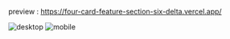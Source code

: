 preview : https://four-card-feature-section-six-delta.vercel.app/

![desktop](https://github.com/night-sornram/four-card-feature-section/assets/136814474/a6ba9e80-b1f2-4c57-9f24-e02d22111b79)
![mobile](https://github.com/night-sornram/four-card-feature-section/assets/136814474/7c1c0eed-eeca-41ea-a7e4-6529d059e5dc)
